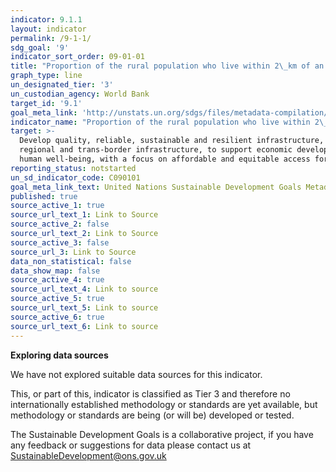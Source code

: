 ```yaml
---
indicator: 9.1.1
layout: indicator
permalink: /9-1-1/
sdg_goal: '9'
indicator_sort_order: 09-01-01
title: "Proportion of the rural population who live within 2\_km of an all-season road"
graph_type: line
un_designated_tier: '3'
un_custodian_agency: World Bank
target_id: '9.1'
goal_meta_link: 'http://unstats.un.org/sdgs/files/metadata-compilation/Metadata-Goal-9.pdf'
indicator_name: "Proportion of the rural population who live within 2\_km of an all-season road"
target: >-
  Develop quality, reliable, sustainable and resilient infrastructure, including
  regional and trans-border infrastructure, to support economic development and
  human well-being, with a focus on affordable and equitable access for all
reporting_status: notstarted
un_sd_indicator_code: C090101
goal_meta_link_text: United Nations Sustainable Development Goals Metadata (pdf 663kB)
published: true
source_active_1: true
source_url_text_1: Link to Source
source_active_2: false
source_url_text_2: Link to Source
source_active_3: false
source_url_3: Link to Source
data_non_statistical: false
data_show_map: false
source_active_4: true
source_url_text_4: Link to source
source_active_5: true
source_url_text_5: Link to source
source_active_6: true
source_url_text_6: Link to source
---
```

**Exploring data sources**

We have not explored suitable data sources for this indicator. 

This, or part of this, indicator is classified as Tier 3 and therefore no internationally established methodology or standards are yet available, but methodology or standards are being (or will be) developed or tested.

The Sustainable Development Goals is a collaborative project, if you have any feedback or suggestions for data please contact us at <SustainableDevelopment@ons.gov.uk>
